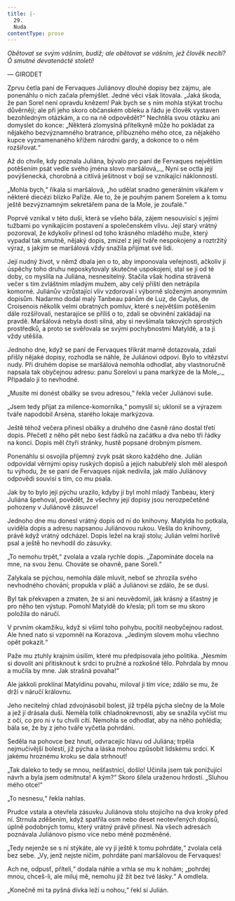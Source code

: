 ```yaml
---
title: |-
  29.
  Nuda
contentType: prose
---
```


_Obětovat se svým vášním, budiž; ale obětovat se vášním, jež člověk necítí? Ó smutné devatenácté století!_

— GIRODET

Zprvu četla paní de Fervaques Juliánovy dlouhé dopisy bez zájmu, ale ponenáhlu o nich začala přemýšlet. Jedné věci však litovala. „Jaká škoda, že pan Sorel není opravdu knězem! Pak bych se s ním mohla stýkat trochu důvěrněji; ale při jeho skoro občanském obleku a řádu je člověk vystaven bezohledným otázkám, a co na ně odpovědět?“ Nechtěla svou otázku ani domyslet do konce: „Některá zlomyslná přítelkyně může ho pokládat za nějakého bezvýznamného bratrance, příbuzného mého otce, za nějakého kupce vyznamenaného křížem národní gardy, a dokonce to o něm rozšiřovat.“

Až do chvíle, kdy poznala Juliána, bývalo pro paní de Fervaques největším potěšením psát vedle svého jména slovo maršálová_._ Nyní se octla její povýšenecká, chorobná a citlivá ješitnost v boji se vznikající náklonností.

„Mohla bych,“ říkala si maršálová, „ho udělat snadno generálním vikářem v některé diecézi blízko Paříže. Ale to, že je pouhým panem Sorelem a k tomu ještě bezvýznamným sekretářem pana de la Mole, je zoufalé.“

Poprvé vznikal v této duši, která se všeho bála, zájem nesouvisící s jejími tužbami po vynikajícím postavení a společenském vlivu. Její starý vrátný pozoroval, že kdykoliv přinesl od toho krásného mladého muže, který vypadal tak smutně, nějaký dopis, zmizel z její tváře nespokojený a roztržitý výraz, s jakým se maršálová vždy snažila přijímat své lidi.

Její nudný život, v němž dbala jen o to, aby imponovala veřejnosti, ačkoliv jí úspěchy toho druhu neposkytovaly skutečné uspokojení, stal se jí od té doby, co myslila na Juliána, nesnesitelný. Stačila však hodina strávená večer s tím zvláštním mladým mužem, aby celý příští den netrápila komorné. Juliánův vzrůstající vliv vzdoroval i výborně složeným anonymním dopisům. Nadarmo dodal malý Tanbeau pánům de Luz, de Caylus, de Croisenois několik velmi obratných pomluv, které s největším potěšením dále rozšiřovali, nestarajíce se příliš o to, zdali se obvinění zakládají na pravdě. Maršálová nebyla dosti silná, aby si nevšímala takových sprostých prostředků, a proto se svěřovala se svými pochybnostmi Matyldě, a ta ji vždy utěšila.

Jednoho dne, když se paní de Fervaques třikrát marně dotazovala, zdali přišly nějaké dopisy, rozhodla se náhle, že Juliánovi odpoví. Bylo to vítězství nudy. Při druhém dopise se maršálová nemohla odhodlat, aby vlastnoručně napsala tak obyčejnou adresu: panu Sorelovi u pana markýze de la Mole_._ Připadalo jí to nevhodné.

„Musíte mi donést obálky se svou adresou,“ řekla večer Juliánovi suše.

„Jsem tedy přijat za milence-komorníka,“ pomyslil si; uklonil se a výrazem tváře napodobil Arsèna, starého lokaje markýzova.

Ještě téhož večera přinesl obálky a druhého dne časně ráno dostal třetí dopis. Přečetl z něho pět nebo šest řádků na začátku a dva nebo tři řádky na konci. Dopis měl čtyři stránky, hustě popsané drobným písmem.

Ponenáhlu si osvojila příjemný zvyk psát skoro každého dne. Julián odpovídal věrnými opisy ruských dopisů a jejich nabubřelý sloh měl alespoň tu výhodu, že se paní de Fervaques nijak nedivila, jak málo Juliánovy odpovědi souvisí s tím, co mu psala.

Jak by to bylo její pýchu urazilo, kdyby jí byl mohl mladý Tanbeau, který Juliána špehoval, povědět, že všechny její dopisy jsou nerozpečetěné pohozeny v Juliánově zásuvce!

Jednoho dne mu donesl vrátný dopis od ní do knihovny. Matylda ho potkala, uviděla dopis a adresu napsanou Juliánovou rukou. Vešla do knihovny, právě když vrátný odcházel. Dopis ležel na kraji stolu; Julián velmi horlivě psal a ještě ho nevhodil do zásuvky.

„To nemohu trpět,“ zvolala a vzala rychle dopis. „Zapomínáte docela na mne, na svou ženu. Chováte se ohavně, pane Soreli.“

Zalykala se pýchou, nemohla dále mluvit, neboť se zhrozila svého nevhodného chování; propukla v pláč a Juliánovi se zdálo, že se dusí.

Byl tak překvapen a zmaten, že si ani neuvědomil, jak krásný a šťastný je pro něho ten výstup. Pomohl Matyldě do křesla; při tom se mu skoro položila do náručí.

V prvním okamžiku, když si všiml toho pohybu, pocítil neobyčejnou radost. Ale hned nato si vzpomněl na Korazova. „Jediným slovem mohu všechno opět pokazit.“

Paže mu ztuhly krajním úsilím, které mu předpisovala jeho politika. „Nesmím si dovolit ani přitisknout k srdci to pružné a rozkošné tělo. Pohrdala by mnou a mučila by mne. Jak strašná povaha!“

Ale jakkoli proklínal Matyldinu povahu, miloval ji tím více; zdálo se mu, že drží v náručí královnu.

Jeho necitelný chlad zdvojnásobil bolest, jíž trpěla pýcha slečny de la Mole a jež jí drásala duši. Neměla tolik chladnokrevnosti, aby se snažila vyčíst mu z očí, co pro ni v tu chvíli cítí. Nemohla se odhodlat, aby na něho pohlédla; bála se, že by z jeho tváře vyčetla pohrdání.

Seděla na pohovce bez hnutí, odvracejíc hlavu od Juliána; trpěla nejmučivější bolestí, již pýcha a láska mohou způsobit lidskému srdci. K jakému hroznému kroku se dala strhnout!

„Tak daleko to tedy se mnou, nešťastnicí, došlo! Učinila jsem tak ponižující návrh a byla jsem odmítnuta! A kým?“ Skoro šílela uraženou hrdostí. „Sluhou mého otce!“

„To nesnesu,“ řekla nahlas.

Prudce vstala a otevřela zásuvku Juliánova stolu stojícího na dva kroky před ní. Strnula zděšením, když spatřila osm nebo deset neotevřených dopisů, úplně podobných tomu, který vrátný právě přinesl. Na všech adresách poznávala Juliánovo písmo více nebo méně pozměněné.

„Tedy nejenže se s ní stýkáte, ale vy jí ještě k tomu pohrdáte,“ zvolala celá bez sebe. „Vy, jenž nejste ničím, pohrdáte paní maršálovou de Fervaques!

Ach ne, odpusť, příteli,“ dodala náhle a vrhla se mu k nohám; „pohrdej mnou, chceš-li, ale miluj mě, nemohu již žít bez tvé lásky.“ A omdlela.

„Konečně mi ta pyšná dívka leží u nohou,“ řekl si Julián.
